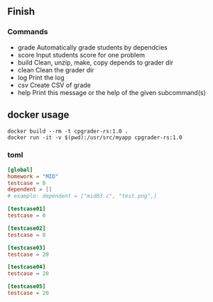
## Finish

### Commands

- grade  Automatically grade students by dependcies
- score  Input students score for one problem
- build  Clean, unzip, make, copy depends to grader dir
- clean  Clean the grader dir
- log    Print the log
- csv    Create CSV of grade
- help   Print this message or the help of the given subcommand(s)

## docker usage

```
docker build --rm -t cpgrader-rs:1.0 .
docker run -it -v $(pwd):/usr/src/myapp cpgrader-rs:1.0
```

### toml

```config.toml
[global]
homework = "MID"
testcase = 0
dependent = [] 
# example: dependent = ["mid03.c", "test.png",]   

[testcase01]
testcase = 0

[testcase02]
testcase = 0

[testcase03]
testcase = 20

[testcase04]
testcase = 20

[testcase05]
testcase = 20

```
